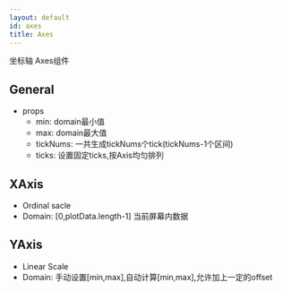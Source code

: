 ```yaml
---
layout: default
id: axes
title: Axes
---
```


坐标轴 Axes组件
## General
+ props
	+ min: domain最小值
	+ max: domain最大值
	+ tickNums: 一共生成tickNums个tick(tickNums-1个区间)
	+ ticks: 设置固定ticks,按Axis均匀排列

## XAxis
+ Ordinal sacle
+ Domain: [0,plotData.length-1] 当前屏幕内数据

## YAxis
+ Linear Scale
+ Domain: 手动设置[min,max],自动计算[min,max],允许加上一定的offset